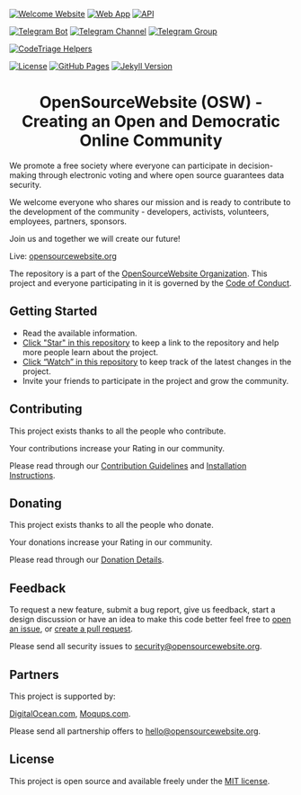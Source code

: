 [![Welcome Website](https://img.shields.io/badge/Welcome_Website-opensourcewebsite.org-blue.svg?style=flat-square])](https://opensourcewebsite.org)
[![Web App](https://img.shields.io/badge/Web_App-app.opensourcewebsite.org-blue.svg?style=flat-square])](https://app.opensourcewebsite.org)
[![API](https://img.shields.io/badge/API-api.opensourcewebsite.org-blue.svg?style=flat-square&logo=telegram)](https://api.opensourcewebsite.org)

[![Telegram Bot](https://img.shields.io/badge/Telegram_Bot-opensourcewebsite__bot-blue.svg?style=flat-square&logo=telegram)](https://t.me/opensourcewebsite_bot)
[![Telegram Channel](https://img.shields.io/badge/Telegram_Channel-opensourcewebsite-blue.svg?style=flat-square&logo=telegram)](https://t.me/opensourcewebsite)
[![Telegram Group](https://img.shields.io/badge/Telegram_Group-opensourcewebsite-blue.svg?style=flat-square&logo=telegram)](https://t.me/+2ZrW2NKBBKU2YmY9)

[![CodeTriage Helpers](https://www.codetriage.com/opensourcewebsite-org/opensourcewebsite-org/badges/users.svg)](https://www.codetriage.com/opensourcewebsite-org/opensourcewebsite-org)

[![License](https://img.shields.io/badge/License-MIT-brightgreen.svg?style=flat-square)](LICENSE.md)
[![GitHub Pages](https://img.shields.io/badge/GitHub_Pages--blue.svg?style=flat-square&logo=github)](https://pages.github.com)
[![Jekyll Version](https://img.shields.io/badge/Jekyll-4.3-blue.svg?style=flat-square&logo=jekyll)](https://jekyllrb.com)

<h1 align="center">OpenSourceWebsite (OSW) - Creating an Open and Democratic Online Community</h1>

We promote a free society where everyone can participate in decision-making through electronic voting and where open source guarantees data security.

We welcome everyone who shares our mission and is ready to contribute to the development of the community - developers, activists, volunteers, employees, partners, sponsors.

Join us and together we will create our future!

Live: [opensourcewebsite.org](https://opensourcewebsite.org)

The repository is a part of the [OpenSourceWebsite Organization](https://github.com/opensourcewebsite-org). This project and everyone participating in it is governed by the [Code of Conduct](CODE_OF_CONDUCT.md).

## Getting Started

- Read the available information.
- [Click "Star" in this repository](https://help.github.com/en/github/getting-started-with-github/saving-repositories-with-stars) to keep a link to the repository and help more people learn about the project.
- [Click “Watch” in this repository](https://help.github.com/en/github/receiving-notifications-about-activity-on-github/watching-and-unwatching-repositories) to keep track of the latest changes in the project.
- Invite your friends to participate in the project and grow the community.

## Contributing

This project exists thanks to all the people who contribute.

Your contributions increase your Rating in our community.

Please read through our [Contribution Guidelines](CONTRIBUTING.md) and [Installation Instructions](INSTALL.md).

## Donating

This project exists thanks to all the people who donate.

Your donations increase your Rating in our community.

Please read through our [Donation Details](DONATE.md).

## Feedback

To request a new feature, submit a bug report, give us feedback, start a design discussion or have an idea to make this code better feel free to [open an issue](https://github.com/opensourcewebsite-org/www-opensourcewebsite-org/issues), or [create a pull request](https://github.com/opensourcewebsite-org/www-opensourcewebsite-org/pulls).

Please send all security issues to [security@opensourcewebsite.org](mailto:security@opensourcewebsite.org).

## Partners

This project is supported by:

[DigitalOcean.com](https://m.do.co/c/4d16b1d56809), [Moqups.com](https://moqups.com).

Please send all partnership offers to [hello@opensourcewebsite.org](mailto:hello@opensourcewebsite.org).

## License

This project is open source and available freely under the [MIT license](LICENSE.md).
